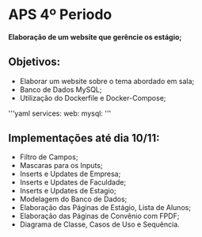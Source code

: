 # APS 4º Periodo
#### Elaboração de um website que gerêncie os estágio;


## Objetivos:
  - Elaborar um website sobre o tema abordado em sala;
  - Banco de Dados MySQL;
  - Utilização do Dockerfile e Docker-Compose;

'''yaml
services:
  web:
  mysql:
'''

## Implementações até dia 10/11:
  - Filtro de Campos;
  - Mascaras para os Inputs;
  - Inserts e Updates de Empresa;
  - Inserts e Updates de Faculdade;
  - Inserts e Updates de Estagio;
  - Modelagem do Banco de Dados;
  - Elaboração das Páginas de Estágio, Lista de Alunos;
  - Elaboração das Páginas de Convênio com FPDF;
  - Diagrama de Classe, Casos de Uso e Sequência.
